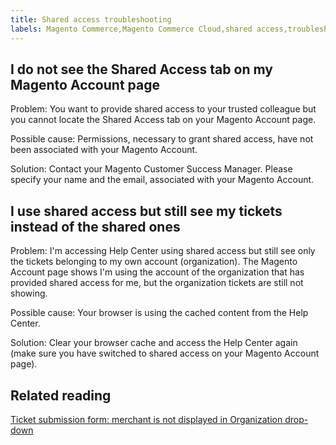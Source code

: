 ```yaml
---
title: Shared access troubleshooting
labels: Magento Commerce,Magento Commerce Cloud,shared access,troubleshooting
---
```


## I do not see the Shared Access tab on my Magento Account page

Problem: You want to provide shared access to your trusted colleague but you cannot locate the Shared Access tab on your Magento Account page.

Possible cause: Permissions, necessary to grant shared access, have not been associated with your Magento Account.

Solution: Contact your Magento Customer Success Manager. Please specify your name and the email, associated with your Magento Account.

## I use shared access but still see my tickets instead of the shared ones

Problem: I'm accessing Help Center using shared access but still see only the tickets belonging to my own account (organization). The Magento Account page shows I'm using the account of the organization that has provided shared access for me, but the organization tickets are still not showing.

Possible cause: Your browser is using the cached content from the Help Center.

Solution: Clear your browser cache and access the Help Center again (make sure you have switched to shared access on your Magento Account page).

## Related reading

[Ticket submission form: merchant is not displayed in Organization drop-down](https://support.magento.com/hc/en-us/articles/360043335371-Ticket-submission-form-merchant-is-not-displayed-in-Organization-drop-down)